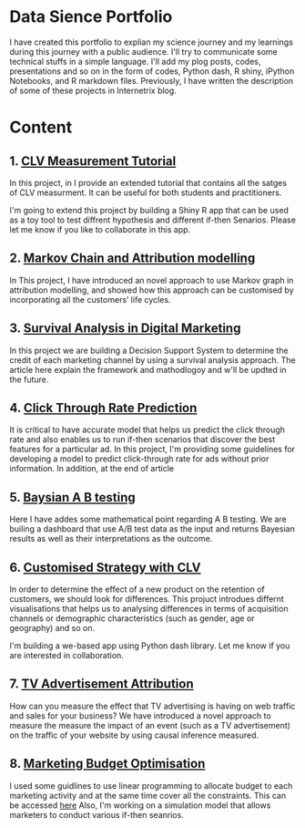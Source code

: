 # Data Sience Portfolio

I have created this portfolio to explian my science journey and my learnings during this journey with a public audience. I'll try to communicate some technical stuffs in a simple language. I'll add my plog posts, codes, presentations and so on in the form of codes, Python dash, R shiny, iPython Notebooks, and R markdown files. Previously, I have written the description of some of these projects in Internetrix blog.


# Content 

## 1. [CLV Measurement Tutorial](https://github.com/mehdifarhangian/portfolio/tree/master/CLV%20Calculation%20Tutorial) 

In this project, in  I provide an extended tutorial that contains all the satges of CLV measurment. It can be useful for both students and practitioners.


I'm going to extend this project by building a Shiny R app that can be used as a toy tool to test diffrent hypothesis and different if-then Senarios. Please let me know if you like to collaborate in this app. 

## 2. [Markov Chain and Attribution modelling](https://github.com/mehdifarhangian/portfolio/tree/master/CLV%20Attribution)

In This project, I have introduced an novel approach to use Markov graph in attribution modelling, and showed how this approach can be customised by incorporating all the customers’ life cycles.

## 3. [Survival Analysis in Digital Marketing](https://github.com/mehdifarhangian/portfolio/tree/master/Attribution-Survival-Analysis) 

In this project we are building a Decision Support System to determine the credit of each marketing channel by using a survival analysis approach. The article here explain the framework and mathodlogoy and w'll be updted in the future. 

## 4. [Click Through Rate Prediction](https://github.com/mehdifarhangian/portfolio/tree/master/CTR%20Prediction)

It is critical to have accurate model that helps us predict the click through rate and also enables us to run if-then scenarios that
discover the best features for a particular ad. In this project, I'm providing some guidelines for developing a model to predict click-through rate for ads without prior information. In addition, at the end of article

## 5. [Baysian A B testing](https://github.com/mehdifarhangian/portfolio/tree/master/Bayesian%20A%20B%20testing)

Here I have addes some mathematical point regarding A B testing. We are builing a dashboard that use A/B test data as the input and returns Bayesian results as well as their interpretations as the outcome. 

## 6. [Customised Strategy with CLV](https://github.com/mehdifarhangian/portfolio/tree/master/CLV%20Visualization)

In order to determine the effect of a new product on the retention of customers, we should look for differences.
This projuct introdues differnt visualisations that helps us to analysing differences in terms of acquisition channels or demographic characteristics (such as gender, age or geography) and so on. 

I'm building a we-based app using Python dash library. Let me know if you are interested in collaboration. 

## 7. [TV Advertisement Attribution](https://github.com/mehdifarhangian/portfolio/tree/master/TV%20Attribution)

How can you measure the effect that TV advertising is having on web traffic and sales for your business? We have introduced a novel approach to measure the measure the impact of an event (such as a TV advertisement) on the traffic of your website by using causal
inference measured.

## 8. [Marketing Budget Optimisation](https://github.com/mehdifarhangian/portfolio/tree/master/Budget%20Optimization)

I used some guidlines to  use linear programming to allocate budget to each marketing activity and at the same time cover all the constraints. This can be accessed [here](https://github.com/mehdifarhangian/portfolio/blob/master/Budget%20Optimization/_Budget_optimisation.pdf) Also, I'm working on a simulation model that allows marketers to conduct various if-then seanrios. 



